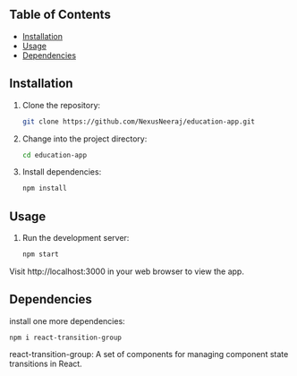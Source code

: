 ## Table of Contents

- [Installation](#installation)
- [Usage](#usage)
- [Dependencies](#dependencies)

## Installation

1. Clone the repository:

    ```bash
    git clone https://github.com/NexusNeeraj/education-app.git

2. Change into the project directory:

    ```bash
    cd education-app

3. Install dependencies:
   
    ```bash
    npm install

## Usage

1. Run the development server:

      ```bash
      npm start

 Visit http://localhost:3000 in your web browser to view the app.

## Dependencies

install one more dependencies:


    npm i react-transition-group

react-transition-group: A set of components for managing component state transitions in React.


